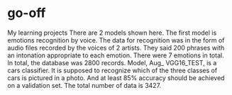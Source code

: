 # go-off
My learning projects
There are 2 models shown here. The first model is emotions recognition by voice. The data for recognition was in the form of audio files recorded by the voices of 2 artists. They said 200 phrases with an intonation appropriate to each emotion. There were 7 emotions in total. In total, the database was 2800 records.
Model, Aug_ VGG16_TEST, is a cars classifier. It is supposed to recognize which of the three classes of cars is pictured in a photo. And at least 85% accuracy should be achieved on a validation set. The total number of data is 3427.
